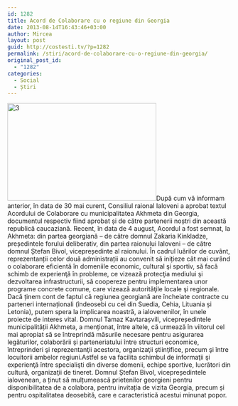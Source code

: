 ```yaml
---
id: 1282
title: Acord de Colaborare cu o regiune din Georgia
date: 2013-08-14T16:43:46+03:00
author: Mircea
layout: post
guid: http://costesti.tv/?p=1282
permalink: /stiri/acord-de-colaborare-cu-o-regiune-din-georgia/
original_post_id:
  - "1282"
categories:
  - Social
  - Știri
---
```

[<img alt="3" class="alignleft size-full wp-image-1283" src="http://costestean.files.wordpress.com/2013/08/3.png" style="height:219px;width:335px;" />](http://costestean.files.wordpress.com/2013/08/3.png)După cum vă informam anterior, &icirc;n data de 30 mai curent, Consiliul raional Ialoveni a aprobat textul Acordului de Colaborare cu municipalitatea Akhmeta din Georgia, documentul respectiv fiind aprobat și de către partenerii noștri din această republică caucaziană. Recent, &icirc;n data de 4 august, Acordul a fost semnat, la Akhmeta: din partea georgiană &#8211; de către domnul Zakaria Kinkladze, președintele forului deliberativ, din partea raionului Ialoveni &ndash; de către domnul Ștefan Bivol, vicepreședinte al raionului. &Icirc;n cadrul luărilor de cuv&acirc;nt, reprezentanții celor două administrații au convenit să inițieze c&acirc;t mai cur&acirc;nd o colaborare eficientă &icirc;n domeniile economic, cultural şi sportiv, să facă schimb de experienţă &icirc;n probleme, ce vizează protecţia mediului şi dezvoltarea infrastructurii, să coopereze pentru implementarea unor programe concrete comune, care vizează autorităţile locale şi regionale. Dacă ținem cont de faptul că regiunea georgiană are &icirc;ncheiate contracte cu parteneri internaționali (&icirc;ndeosebi cu cei din Suedia, Cehia, Lituania și Letonia), putem spera la implicarea noastră, a ialovenenilor, &icirc;n unele proiecte de interes vital. Domnul Tamaz Kavtarașvili, vicepreședintele municipalității Akhmeta, a menționat, &icirc;ntre altele, că urmează &icirc;n viitorul cel mai apropiat să se &icirc;ntreprindă măsurile necesare pentru asigurarea legăturilor, colaborării şi parteneriatului &icirc;ntre structuri economice, &icirc;ntreprinderi şi reprezentanţii acestora, organizaţii ştiinţifice, precum şi &icirc;ntre locuitorii ambelor regiuni.Astfel se va facilita schimbul de informaţii şi experienţă &icirc;ntre specialişti din diverse domenii, echipe sportive, lucrători din cultură, organizaţii de tineret. Domnul Ștefan Bivol, vicepreședintele ialovenean, a ținut să mulțumească prietenilor georgieni pentru disponibilitatea de a colabora, pentru invitația de vizita Georgia, precum și pentru ospitalitatea deosebită, care e caracteristică acestui minunat popor.